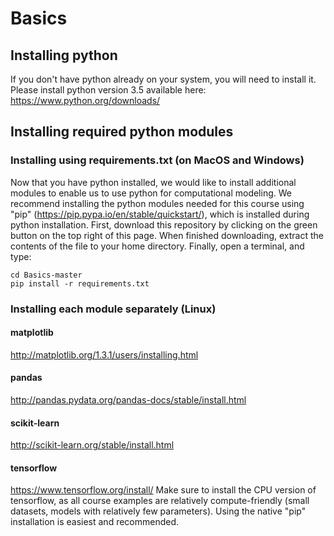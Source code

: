 # Basics
## Installing python 
If you don't have python already on your system, you will need to install it. Please install python version 3.5 available here: https://www.python.org/downloads/
## Installing required python modules
### Installing using requirements.txt (on MacOS and Windows)
Now that you have python installed, we would like to install additional modules to enable us to use python for computational modeling. 
We recommend installing the python modules needed for this course using "pip" (https://pip.pypa.io/en/stable/quickstart/), which is installed during python installation. First, download this repository by clicking on the green button on the top right of this page. When finished downloading, extract the contents of the file to your home directory. Finally, open a terminal, and type: 
```
cd Basics-master 
pip install -r requirements.txt
```
### Installing each module separately (Linux)
#### matplotlib
 http://matplotlib.org/1.3.1/users/installing.html
#### pandas
http://pandas.pydata.org/pandas-docs/stable/install.html
#### scikit-learn
http://scikit-learn.org/stable/install.html
#### tensorflow
https://www.tensorflow.org/install/ 
Make sure to install the CPU version of tensorflow, as all course examples are relatively compute-friendly (small datasets, models with relatively few parameters). Using the native "pip" installation is easiest and recommended. 
